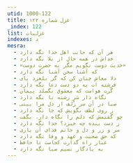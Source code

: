 ```yaml
---
utid: 1000-122
title: غزل شماره ۱۲۲
_index: 122
list: غزلیات
indexes: د
mesra:
  - هر آن که جانب اهل خدا نگه دارد
  - خداش در همه حال از بلا نگه دارد
  - «حدیث دوست نگویم مگر به حضرت دوست»
  - که آشنا سخن آشنا نگه دارد
  - دلا معاش چنان کن که گر بلغزد پای
  - فرشته ات به دو دست دعا نگه دارد
  - گرت هواست که معشوق نگسلد پیمان
  - نگاه دار سَرِ رشته تا نگه دارد
  - صبا در آن سر زُلف ار دل مرا بینی
  - ز روی لطف بگویش که جا نگه دارد
  - چو گفتمش که دلم را نگاه دار، بگفت
  - ز دست بنده چه خیزد؟ خدا نگه دارد
  - سر و زر و دل و جانم فدای آن یاری
  - که حق صحبت و عهد و وفا نگه دارد
  - غبار راه گذارت کجاست تا حافظ
  - به یادگار نسیم صبا نگه دارد
---
```

